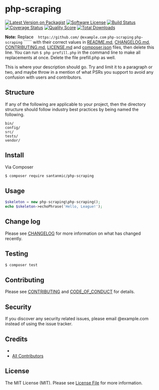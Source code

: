 # php-scraping

[![Latest Version on Packagist][ico-version]][link-packagist]
[![Software License][ico-license]](LICENSE.md)
[![Build Status][ico-travis]][link-travis]
[![Coverage Status][ico-scrutinizer]][link-scrutinizer]
[![Quality Score][ico-code-quality]][link-code-quality]
[![Total Downloads][ico-downloads]][link-downloads]

**Note:** Replace `````` `````` ```https://github.com/``` ```@example.com``` ```php-scraping``` ```php-scraping``` `````` with their correct values in [README.md](README.md), [CHANGELOG.md](CHANGELOG.md), [CONTRIBUTING.md](CONTRIBUTING.md), [LICENSE.md](LICENSE.md) and [composer.json](composer.json) files, then delete this line. You can run `$ php prefill.php` in the command line to make all replacements at once. Delete the file prefill.php as well.

This is where your description should go. Try and limit it to a paragraph or two, and maybe throw in a mention of what
PSRs you support to avoid any confusion with users and contributors.

## Structure

If any of the following are applicable to your project, then the directory structure should follow industry best practices by being named the following.

```
bin/        
config/
src/
tests/
vendor/
```


## Install

Via Composer

``` bash
$ composer require santanmic/php-scraping
```

## Usage

``` php
$skeleton = new php-scraping\php-scraping();
echo $skeleton->echoPhrase('Hello, League!');
```

## Change log

Please see [CHANGELOG](CHANGELOG.md) for more information on what has changed recently.

## Testing

``` bash
$ composer test
```

## Contributing

Please see [CONTRIBUTING](CONTRIBUTING.md) and [CODE_OF_CONDUCT](CODE_OF_CONDUCT.md) for details.

## Security

If you discover any security related issues, please email @example.com instead of using the issue tracker.

## Credits

- [][link-author]
- [All Contributors][link-contributors]

## License

The MIT License (MIT). Please see [License File](LICENSE.md) for more information.

[ico-version]: https://img.shields.io/packagist/v/php-scraping/php-scraping.svg?style=flat-square
[ico-license]: https://img.shields.io/badge/license-MIT-brightgreen.svg?style=flat-square
[ico-travis]: https://img.shields.io/travis/php-scraping/php-scraping/master.svg?style=flat-square
[ico-scrutinizer]: https://img.shields.io/scrutinizer/coverage/g/php-scraping/php-scraping.svg?style=flat-square
[ico-code-quality]: https://img.shields.io/scrutinizer/g/php-scraping/php-scraping.svg?style=flat-square
[ico-downloads]: https://img.shields.io/packagist/dt/php-scraping/php-scraping.svg?style=flat-square

[link-packagist]: https://packagist.org/packages/php-scraping/php-scraping
[link-travis]: https://travis-ci.org/php-scraping/php-scraping
[link-scrutinizer]: https://scrutinizer-ci.com/g/php-scraping/php-scraping/code-structure
[link-code-quality]: https://scrutinizer-ci.com/g/php-scraping/php-scraping
[link-downloads]: https://packagist.org/packages/php-scraping/php-scraping
[link-author]: https://github.com/
[link-contributors]: ../../contributors
